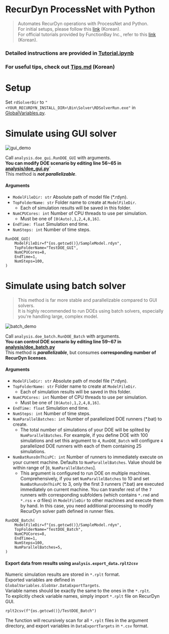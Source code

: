 # RecurDyn ProcessNet with Python
> Automates RecurDyn operations with ProcessNet and Python.  
For initial setups, please follow this [link](http://www.safetyman.kr/processnet-python-%ec%82%ac%ec%9a%a9%eb%b2%95/) (Korean).    
For official tutorials provided by FunctionBay Inc., refer to this [link](https://www.youtube.com/watch?v=QjCFDidGmHo) (Korean).


### Detailed instructions are provided in [Tutorial.ipynb](https://github.com/hyeonbeenlee/RecurDynPython/blob/main/Tutorial.ipynb)
### For useful tips, check out [Tips.md](https://github.com/hyeonbeenlee/RecurDynPython/blob/main/Tips.md) (Korean)
# Setup
Set `rdSolverDir` to `"<YOUR_RECURDYN_INSTALL_DIR>\Bin\Solver\RDSolverRun.exe"` in [GlobalVariables.py](https://github.com/hyeonbeenlee/RecurDynPython/blob/main/GlobalVariables.py).

# Simulate using GUI solver
![gui_demo](https://github.com/hyeonbeenlee/RecurDynPython/assets/78078652/fc98aef7-bc89-43e6-9415-4245846be155)

Call `analysis.doe_gui.RunDOE_GUI` with arguments.  
**You can modify DOE scenario by editing line 56~65 in [analysis/doe_gui.py](https://github.com/hyeonbeenlee/RecurDynPython/blob/main/analysis/doe_gui.py)`**  
This method is **_not parallelizable_**.

#### Arguments

- `ModelFileDir: str` Absolute path of model file (\*.rdyn).
- `TopFolderName: str` Folder name to create at `ModelFileDir`.
  - Each of simulation results will be saved in this folder.
- `NumCPUCores: int` Number of CPU threads to use per simulation.
  - Must be one of `[0(Auto),1,2,4,8,16]`.
- `EndTime: float` Simulation end time.
- `NumSteps: int` Number of time steps.

```
RunDOE_GUI(
    ModelFileDir=f"{os.getcwd()}/SampleModel.rdyn",
    TopFolderName="TestDOE_GUI",
    NumCPUCores=8,
    EndTime=1,
    NumSteps=100,
)
```

# Simulate using batch solver
> This method is far more stable and parallelizable compared to GUI solvers.  
> It is highly recommended to run DOEs using batch solvers, especially you're handling large, complex model.

![batch_demo](https://github.com/hyeonbeenlee/RecurDynPython/assets/78078652/62b8ddea-f3a2-438a-a322-77b9e1c2b7ec)

Call `analysis.doe_batch.RunDOE_Batch` with arguments.  
**You can control DOE scenario by editing line 59~67 in [analysis/doe_batch.py](https://github.com/hyeonbeenlee/RecurDynPython/blob/main/analysis/doe_batch.py)**  
This method is **_parallelizable_**, but consumes **corresponding number of RecurDyn licenses**.

#### Arguments

- `ModelFileDir: str` Absolute path of model file (\*.rdyn).
- `TopFolderName: str` Folder name to create at `ModelFileDir`.
  - Each of simulation results will be saved in this folder.
- `NumCPUCores: int` Number of CPU threads to use per simulation.
  - Must be one of `[0(Auto),1,2,4,8,16]`.
- `EndTime: float` Simulation end time.
- `NumSteps: int` Number of time steps.
- `NumParallelBatches: int` Number of parallelized DOE runners (\*.bat) to create. 
  - The total number of simulations of your DOE will be splited by ```NumParallelBatches```. For example, if you define DOE with 100 simulations and set this argument to `4`, `RunDOE_Batch` will configure `4` parallelized DOE runners with each of them containing 25 simulations.
- `NumBatRunsOnThisPC: int` Number of runners to immediately execute on your current machine. Defaults to `NumParallelBatches`. Value should be within range of [`0`, `NumParallelBatches`].
  - This argument is configured to run DOE on multiple machines. Comprehensively, if you set `NumParallelBatches` to 10 and set `NumBatRunsOnThisPC` to 3, only the first 3 runners (\*.bat) are executed immediately on current machine. You can transfer rest of the `7` runners with corresponding subfolders (which contains `*.rmd` and `*.rss` + $\alpha$ files) in `ModelFileDir` to other machines and execute them by hand. In this case, you need additional processing to modify RecurDyn solver path defined in runner files.
```
RunDOE_Batch(
    ModelFileDir=f"{os.getcwd()}/SampleModel.rdyn",
    TopFolderName="TestDOE_Batch",
    NumCPUCores=8,
    EndTime=1,
    NumSteps=100,
    NumParallelBatches=5,
)
```

#### Export data from results using `analysis.export_data.rplt2csv`

Numeric simulation results are stored in `*.rplt` format.  
Exported variables are defined in `GlobalVariables.GlobVar.DataExportTargets`.  
Variable names should be exactly the same to the ones in the `*.rplt`.  
To explicitly check variable names, simply import `*.rplt` file on RecurDyn GUI.

```
rplt2csv(f"{os.getcwd()}/TestDOE_Batch")
```

The function will recursively scan for all `*.rplt` files in the argument directory, and export variables in `DataExportTargets` in `*.csv` format.
